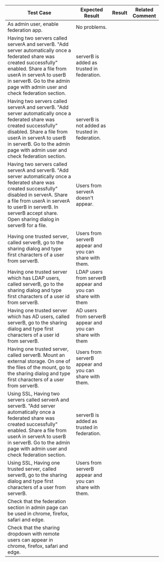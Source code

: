 

| Test Case                                | Expected Result                          | Result | Related Comment |
| ---------------------------------------- | ---------------------------------------- | ------ | --------------- |
| As admin user, enable federation app.    | No problems.                             |        |                 |
| Having two servers called serverA and serverB. "Add server automatically once a federated share was created successfully" enabled. Share a file from userA in serverA to userB in serverB. Go to the admin page with admin user and check federation section. | serverB is added as trusted in federation. |        |                 |
| Having two servers called serverA and serverB. "Add server automatically once a federated share was created successfully" disabled. Share a file from userA in serverA to userB in serverB. Go to the admin page with admin user and check federation section. | serverB is not added as trusted in federation. |        |                 |
| Having two servers called serverA and serverB. "Add server automatically once a federated share was created successfully" disabled in serverA. Share a file from userA in serverA to userB in serverB. In serverB accept share. Open sharing dialog in serverB for a file. | Users from serverA doesn't appear.       |        |                 |
| Having one trusted server, called serverB, go to the sharing dialog and type first characters of a user from serverB. | Users from serverB appear and you can share with them. |        |                 |
| Having one trusted server which has LDAP users, called serverB, go to the sharing dialog and type first characters of a user id from serverB. | LDAP users from serverB appear and you can share with them |        |                 |
| Having one trusted server which has AD users, called serverB, go to the sharing dialog and type first characters of a user id from serverB. | AD users from serverB appear and you can share with them |        |                 |
| Having one trusted server, called serverB. Mount an external storage. On one of the files of the mount, go to the sharing dialog and type first characters of a user from serverB. | Users from serverB appear and you can share with them. |        |                 |
| Using SSL, Having two servers called serverA and serverB. "Add server automatically once a federated share was created successfully" enabled. Share a file from userA in serverA to userB in serverB. Go to the admin page with admin user and check federation section. | serverB is added as trusted in federation. |        |                 |
| Using SSL, Having one trusted server, called serverB, go to the sharing dialog and type first characters of a user from serverB. | Users from serverB appear and you can share with them. |        |                 |
| Check that the federation section in admin page can be used in chrome, firefox, safari and edge. |                                          |        |                 |
| Check that the sharing dropdown with remote users can appear in chrome, firefox, safari and edge. |                                          |        |                 |

